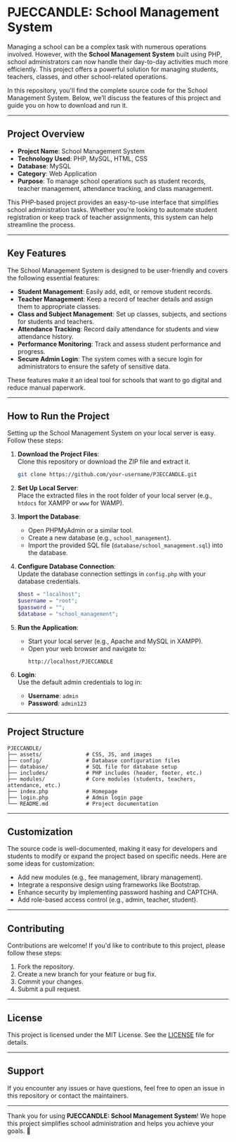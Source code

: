 # PJECCANDLE: School Management System

Managing a school can be a complex task with numerous operations involved. However, with the **School Management System** built using PHP, school administrators can now handle their day-to-day activities much more efficiently. This project offers a powerful solution for managing students, teachers, classes, and other school-related operations. 

In this repository, you'll find the complete source code for the School Management System. Below, we’ll discuss the features of this project and guide you on how to download and run it.

---

## **Project Overview**

- **Project Name**: School Management System  
- **Technology Used**: PHP, MySQL, HTML, CSS  
- **Database**: MySQL  
- **Category**: Web Application  
- **Purpose**: To manage school operations such as student records, teacher management, attendance tracking, and class management.  

This PHP-based project provides an easy-to-use interface that simplifies school administration tasks. Whether you’re looking to automate student registration or keep track of teacher assignments, this system can help streamline the process.

---

## **Key Features**

The School Management System is designed to be user-friendly and covers the following essential features:

- **Student Management**: Easily add, edit, or remove student records.  
- **Teacher Management**: Keep a record of teacher details and assign them to appropriate classes.  
- **Class and Subject Management**: Set up classes, subjects, and sections for students and teachers.  
- **Attendance Tracking**: Record daily attendance for students and view attendance history.  
- **Performance Monitoring**: Track and assess student performance and progress.  
- **Secure Admin Login**: The system comes with a secure login for administrators to ensure the safety of sensitive data.  

These features make it an ideal tool for schools that want to go digital and reduce manual paperwork.

---

## **How to Run the Project**

Setting up the School Management System on your local server is easy. Follow these steps:

1. **Download the Project Files**:  
   Clone this repository or download the ZIP file and extract it.

   ```bash
   git clone https://github.com/your-username/PJECCANDLE.git
   ```

2. **Set Up Local Server**:  
   Place the extracted files in the root folder of your local server (e.g., `htdocs` for XAMPP or `www` for WAMP).

3. **Import the Database**:  
   - Open PHPMyAdmin or a similar tool.  
   - Create a new database (e.g., `school_management`).  
   - Import the provided SQL file (`database/school_management.sql`) into the database.

4. **Configure Database Connection**:  
   Update the database connection settings in `config.php` with your database credentials.

   ```php
   $host = "localhost";
   $username = "root";
   $password = "";
   $database = "school_management";
   ```

5. **Run the Application**:  
   - Start your local server (e.g., Apache and MySQL in XAMPP).  
   - Open your web browser and navigate to:  
     ```
     http://localhost/PJECCANDLE
     ```

6. **Login**:  
   Use the default admin credentials to log in:  
   - **Username**: `admin`  
   - **Password**: `admin123`

---

## **Project Structure**

```
PJECCANDLE/
├── assets/              # CSS, JS, and images
├── config/              # Database configuration files
├── database/            # SQL file for database setup
├── includes/            # PHP includes (header, footer, etc.)
├── modules/             # Core modules (students, teachers, attendance, etc.)
├── index.php            # Homepage
├── login.php            # Admin login page
└── README.md            # Project documentation
```

---

## **Customization**

The source code is well-documented, making it easy for developers and students to modify or expand the project based on specific needs. Here are some ideas for customization:

- Add new modules (e.g., fee management, library management).  
- Integrate a responsive design using frameworks like Bootstrap.  
- Enhance security by implementing password hashing and CAPTCHA.  
- Add role-based access control (e.g., admin, teacher, student).  

---

## **Contributing**

Contributions are welcome! If you'd like to contribute to this project, please follow these steps:

1. Fork the repository.  
2. Create a new branch for your feature or bug fix.  
3. Commit your changes.  
4. Submit a pull request.  

---

## **License**

This project is licensed under the MIT License. See the [LICENSE](LICENSE) file for details.

---

## **Support**

If you encounter any issues or have questions, feel free to open an issue in this repository or contact the maintainers.

---

Thank you for using **PJECCANDLE: School Management System**! We hope this project simplifies school administration and helps you achieve your goals. 🚀
